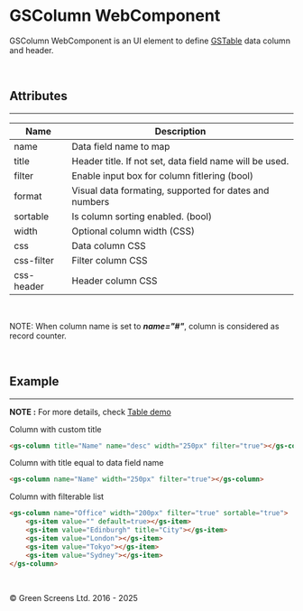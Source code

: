 # GSColumn WebComponent

GSColumn WebComponent is an UI element to define [GSTable](GSTable.md) data column and header.

<br>

## Attributes
---

| Name               | Description                                              |
|--------------------|----------------------------------------------------------|
| name               | Data field name to map                                   |
| title              | Header title. If not set, data field name will be used.  |
| filter             | Enable input box for column fitlering (bool)             | 
| format             | Visual data formating, supported for dates and numbers   | 
| sortable           | Is column sorting enabled. (bool)                        | 
| width              | Optional column width (CSS)                              | 
| css                | Data column CSS                                          | 
| css-filter         | Filter column CSS                                        | 
| css-header         | Header column CSS                                        | 

<br>

NOTE: When column name is set to ***name="#"***, column is considered as record counter.

<br>

## Example
---
 
**NOTE :** 
For more details, check [Table demo](../../demos/table/)

Column with custom title

```html
<gs-column title="Name" name="desc" width="250px" filter="true"></gs-column>
```

Column with title equal to data field name
```html
<gs-column name="Name" width="250px" filter="true"></gs-column>
```

Column with filterable list 
```html
<gs-column name="Office" width="200px" filter="true" sortable="true">
    <gs-item value="" default=true></gs-item>
    <gs-item value="Edinburgh" title="City"></gs-item>
    <gs-item value="London"></gs-item>
    <gs-item value="Tokyo"></gs-item>
    <gs-item value="Sydney"></gs-item>
</gs-column>
```
<br>

&copy; Green Screens Ltd. 2016 - 2025
